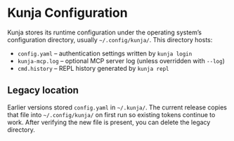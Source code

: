 # Kunja Configuration

Kunja stores its runtime configuration under the operating system’s
configuration directory, usually `~/.config/kunja/`. This directory hosts:

- `config.yaml` – authentication settings written by `kunja login`
- `kunja-mcp.log` – optional MCP server log (unless overridden with
  `--log`)
- `cmd.history` – REPL history generated by `kunja repl`

## Legacy location

Earlier versions stored `config.yaml` in `~/.kunja/`. The current release
copies that file into `~/.config/kunja/` on first run so existing tokens
continue to work. After verifying the new file is present, you can delete
the legacy directory.
